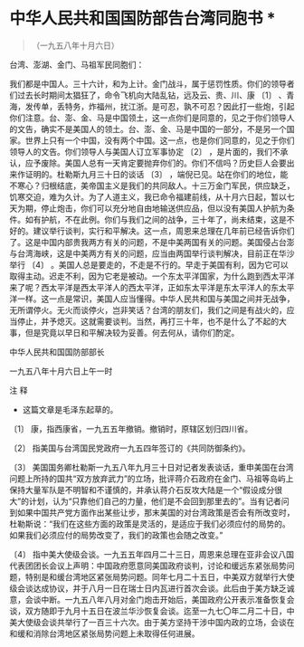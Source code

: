 #  中华人民共和国国防部告台湾同胞书  *

> （一九五八年十月六日）

台湾、澎湖、金门、马祖军民同胞们：

我们都是中国人。三十六计，和为上计。金门战斗，属于惩罚性质。你们的领导者们过去长时期间太猖狂了，命令飞机向大陆乱钻，远及云、贵、川、康  〔1〕
、青海，发传单，丢特务，炸福州，扰江浙。是可忍，孰不可忍？因此打一些炮，引起你们注意。台、澎、金、马是中国领土，这一点你们是同意的，见之于你们领导人的文告，确实不是美国人的领土。台、澎、金、马是中国的一部分，不是另一个国家。世界上只有一个中国，没有两个中国。这一点，也是你们同意的，见之于你们领导人的文告。你们领导人与美国人订立军事协定
〔2〕  ，是片面的，我们不承认，应予废除。美国人总有一天肯定要抛弃你们的。你们不信吗？历史巨人会要出来作证明的。杜勒斯九月三十日的谈话  〔3〕
，端倪已见。站在你们的地位，能不寒心？归根结底，美帝国主义是我们的共同敌人。十三万金门军民，供应缺乏，饥寒交迫，难为久计。为了人道主义，我已命令福建前线，从十月六日起，暂以七天为期，停止炮击，你们可以充分地自由地输送供应品，但以没有美国人护航为条件。如有护航，不在此例。你们与我们之间的战争，三十年了，尚未结束，这是不好的。建议举行谈判，实行和平解决。这一点，周恩来总理在几年前已经告诉你们了。这是中国内部贵我两方有关的问题，不是中美两国有关的问题。美国侵占台澎与台湾海峡，这是中美两方有关的问题，应当由两国举行谈判解决，目前正在华沙举行
〔4〕
。美国人总是要走的，不走是不行的。早走于美国有利，因为它可以取得主动。迟走不利，因为它老是被动。一个东太平洋国家，为什么跑到西太平洋来了呢？西太平洋是西太平洋人的西太平洋，正如东太平洋是东太平洋人的东太平洋一样。这一点是常识，美国人应当懂得。中华人民共和国与美国之间并无战争，无所谓停火。无火而谈停火，岂非笑话？台湾的朋友们，我们之间是有战火的，应当停止，并予熄灭。这就需要谈判。当然，再打三十年，也不是什么了不起的大事，但是究竟以早日和平解决较为妥善。何去何从，请你们酌定。

中华人民共和国国防部部长

一九五八年十月六日上午一时

注 释

*  这篇文章是毛泽东起草的。 

〔1〕  康，指西康省，一九五五年撤销。撤销时，原辖区划归四川省。

〔2〕  指美国与台湾国民党政府一九五四年签订的《共同防御条约》。

〔3〕
美国国务卿杜勒斯一九五八年九月三十日对记者发表谈话，重申美国在台湾问题上所持的国共“双方放弃武力”的立场，批评蒋介石政府在金门、马祖等岛屿上保持大量军队是不明智和不谨慎的，并承认蒋介石反攻大陆是一个“假设成分很大”的计划，认为“只靠他们自己的力量，他们是不会回到那里去的”。当有记者问到如果中国共产党方面作出某些让步，那末美国的对台湾政策是否会有所改变时，杜勒斯说：“我们在这些方面的政策是灵活的，是适应于我们必须应付的局势的。如果我们必须应付的局势改变了，我们的政策也会随之改变。”

〔4〕
指中美大使级会谈。一九五五年四月二十三日，周恩来总理在亚非会议八国代表团团长会议上声明：中国政府愿意同美国政府谈判，讨论和缓远东紧张局势问题，特别是和缓台湾地区紧张局势问题。同年七月二十五日，中美双方就举行大使级会谈达成协议，并于八月一日在瑞士日内瓦进行首次会谈。此后由于美方缺乏诚意，会谈中断。一九五八年八月对金门炮击开始后，美国政府公开表示准备恢复会谈，双方随即于九月十五日在波兰华沙恢复会谈。迄至一九七〇年二月二十日，中美大使级会谈共举行了一百三十六次。由于美方坚持干涉中国内政的立场，会谈在和缓和消除台湾地区紧张局势问题上未取得任何进展。

  

